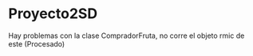 Proyecto2SD
===========


Hay problemas con la clase CompradorFruta, no corre el objeto rmic de este (Procesado)